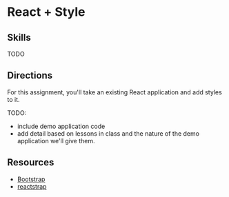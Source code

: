 # React + Style

## Skills

TODO

## Directions

For this assignment, you'll take an existing React application and add styles to it.

TODO:

- include demo application code
- add detail based on lessons in class and the nature of the demo application we'll give them.

## Resources

- [Bootstrap](https://getbootstrap.com/)
- [reactstrap](https://reactstrap.github.io/)
